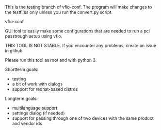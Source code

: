 This is the testing branch of vfio-conf. The program will make changes to the testfiles only unless you run the convert.py script.

vfio-conf

GUI tool to easily make some configurations that are needed to run a pci passtrough setup using vfio.

THIS TOOL IS NOT STABLE. If you encounter any problems, create an issue in github.

Please run this tool as root and with python 3.

Shortterm goals:
- testing
- a bit of work with dialogs
- support for redhat-based distros

Longterm goals:
- multilanguage support
- settings dialog (if needed)
- support for passing through one of two devices with the same product and vendor ids
